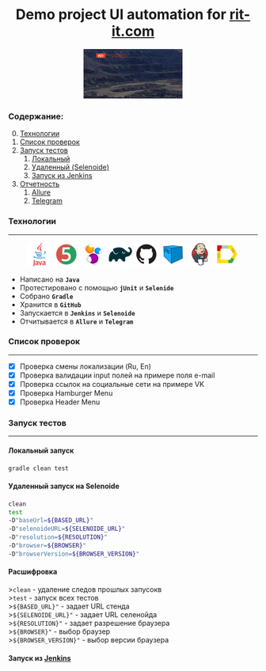 <h1 align="center">Demo project UI automation for <a href="https://rit-it.com/en/ ">rit-it.com</a></h1>

<p align="center">
<img src="images/screens/mainPage.png" width="200" height="100">
</p>

<h3>Содержание:</h3>


0. [Технологии](#tech)
1. [Список проверок](#listOFTest)
2. [Запуск тестов](#testLaunch)
    1. [Локальный](#localLaunch)
    2. [Удаленный (Selenoide)](#remoteLaunch)
    3. [Запуск из Jenkins](#jenkinsLaunch)
3. [Отчетность](#report)
   1. [Allure](#allureReport)
   2. [Telegram](#telegramReport)


<h3 id="tech">Технологии</h3>
<hr>
<p align="center">
<code><a href="https://www.java.com/"><img src="images/ico/Java.svg" width="50" height="50"  alt="Java"/></a></code>
<code><a href="https://junit.org/junit5/"><img src="images/ico/Junit5.svg" width="50" height="50"  alt="JUnit 5"/></a></code>
<code><a href="https://selenide.org/"><img src="images/ico/Selenide.svg" width="50" height="50"  alt="Selenide"/></a></code>
<code><a href="https://gradle.org/"><img src="images/ico/Gradle.svg" width="50" height="50"  alt="Gradle"/></a></code>
<code><a href="https://github.com/"><img src="images/ico/GitHub.svg" width="50" height="50"  alt="Github"/></a></code>
<code><a href="https://aerokube.com/selenoid/"><img src="images/ico/Selenoid.svg" width="50" height="50"  alt="Selenoid"/></a></code>
<code><a href="https://www.jenkins.io/"><img src="images/ico/Jenkins.svg" width="50" height="50"  alt="Jenkins"/></a></code>
<code><a href="https://github.com/allure-framework/allure2"><img src="images/ico/Allure.svg" width="50" height="50"  alt="Allure"/></a></code>


- Написано на <code><strong>Java</strong></code> <br />
- Протестировано с помощью <code><strong>jUnit</strong></code> и <code><strong>Selenide</strong></code> <br />
- Собрано <code><strong>Gradle</strong></code> <br />
- Хранится в <code><strong>GitHub</strong></code> <br />
- Запускается в <code><strong>Jenkins</strong></code> и <code><strong>Selenoide</strong></code> <br />
- Отчитывается в <code><strong>Allure</strong></code> и <code><strong>Telegram</strong></code> <br />

<h3 id="listOFTest">Список проверок</h3>
<hr>

- [x] Проверка смены локализации (Ru, En) <br />
- [x] Проверка валидации input полей на примере поля e-mail <br />
- [x] Проверка ссылок на социальные сети на примере VK <br />
- [x] Проверка Hamburger Menu <br />
- [x] Проверка Header Menu <br />

<h3 id="testLaunch">Запуск тестов</h3>
<hr />

<h4 id="localLaunch">Локальный запуск</h4>

```bash
gradle clean test
```
<h4 id="remoteLaunch">Удаленный запуск на Selenoide </h4>

```bash
clean 
test
-D"baseUrl=${BASED_URL}" 
-D"selenoideURL=${SELENOIDE_URL}" 
-D"resolution=${RESOLUTION}" 
-D"browser=${BROWSER}" 
-D"browserVersion=${BROWSER_VERSION}" 
```
<h4>Расшифровка</h4>
><code>clean</code> - удаление следов прошлых запусокв <br />
><code>test</code> - запуск всех тестов<br />
><code>${BASED_URL}"</code> - задает URL стенда<br />
><code>${SELENOIDE_URL}"</code> - задает URL селенойда <br />
><code>${RESOLUTION}"</code>  - задает разрешение браузера <br />
><code>${BROWSER}"</code> - выбор браузер <br />
><code>${BROWSER_VERSION}"</code> - выбор версии браузера <br /> 

<h4 id="jenkinsLaunch">Запуск из <a href="https://jenkins.autotests.cloud/job/C16-billyn1337-LabWork/">Jenkins</a></h4>


